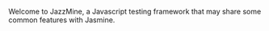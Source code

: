 Welcome to JazzMine, a Javascript testing framework that may share some common features with Jasmine.

